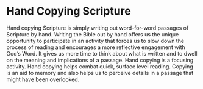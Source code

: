 # Hand Copying Scripture

Hand copying Scripture is simply writing out word-for-word passages of
Scripture by hand.  Writing the Bible out by hand offers us the unique
opportunity to participate in an activity that forces us to slow down the
process of reading and encourages a more reflective engagement with God’s Word.
It gives us more time to think about what is written and to dwell on the
meaning and implications of a passage.  Hand copying is a focusing activity.
Hand copying helps combat quick, surface level reading.  Copying is an aid to
memory and also helps us to perceive details in a passage that might have been
overlooked.
